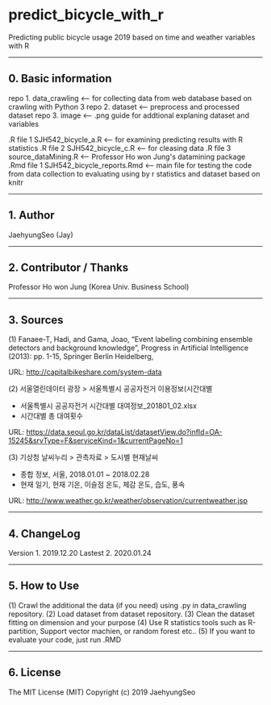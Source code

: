 # predict_bicycle_with_r

Predicting public bicycle usage 2019 based on time and weather variables with R

---

## 0. Basic information

repo 1. data_crawling <-- for collecting data from web database based on crawling with Python 3
repo 2. dataset <-- preprocess and processed dataset
repo 3. image <-- .png guide for addtional explaning dataset and variables   

.R file 1 SJH542_bicycle_a.R <-- for examining predicting results with R statistics 
.R file 2 SJH542_bicycle_c.R <-- for cleasing data
.R file 3 source_dataMining.R <-- Professor Ho won Jung's datamining package
.Rmd file 1 SJH542_bicycle_reports.Rmd <-- main file for testing the code from data collection to evaluating using by r statistics and dataset based on knitr

---

## 1. Author

JaehyungSeo (Jay) 

--- 

## 2. Contributor / Thanks

Professor Ho won Jung (Korea Univ. Business School)

---

## 3. Sources

(1) Fanaee-T, Hadi, and Gama, Joao, “Event labeling combining ensemble detectors and background knowledge”, 
Progress in Artificial Intelligence (2013): pp. 1-15, Springer Berlin Heidelberg,

URL: http://capitalbikeshare.com/system-data

(2) 서울열린데이터 광장 > 서울특별시 공공자전거 이용정보(시간대별
 - 서울특별시 공공자전거 시간대별 대여정보_201801_02.xlsx
 - 시간대별 총 대여횟수

URL: https://data.seoul.go.kr/dataList/datasetView.do?infId=OA-15245&srvType=F&serviceKind=1&currentPageNo=1

(3) 기상청 날씨누리 > 관측자료 > 도시별 현재날씨
- 종합 정보, 서울, 2018.01.01 ~ 2018.02.28
- 현재 일기, 현재 기온, 이슬점 온도, 체감 온도, 습도, 풍속

URL: http://www.weather.go.kr/weather/observation/currentweather.jsp

---

## 4. ChangeLog

Version 1. 2019.12.20
Lastest 2. 2020.01.24

---

## 5. How to Use

(1) Crawl the additional the data (if you need) using .py in data_crawling repository.
(2) Load dataset from dataset repository.
(3) Clean the dataset fitting on dimension and your purpose
(4) Use R statistics tools such as R-partition, Support vector machien, or random forest etc..
(5) If you want to evaluate your code, just run .RMD 

---

## 6. License

The MIT License (MIT)
Copyright (c) 2019 JaehyungSeo






